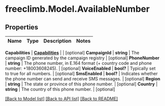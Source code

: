 # freeclimb.Model.AvailableNumber



## Properties

Name | Type | Description | Notes
------------ | ------------- | ------------- | -------------

**Capabilities** | [**Capabilities**](Capabilities.md) |  | [optional] 
**CampaignId** | **string** | The campaign ID generated by the campaign registry | [optional] 
**PhoneNumber** | **string** | The phone number, in E.164 format (+ country code and phone number: +18003608245). | [optional] 
**VoiceEnabled** | **bool?** | Typically set to true for all numbers. | [optional] 
**SmsEnabled** | **bool?** | Indicates whether the phone number can send and receive SMS messages. | [optional] 
**Region** | **string** | The state or province of this phone number. | [optional] 
**Country** | **string** | The country of this phone number. | [optional] 


 [[Back to Model list]](../README.md#documentation-for-models) [[Back to API list]](../README.md#documentation-for-api-endpoints) [[Back to README]](../README.md)



